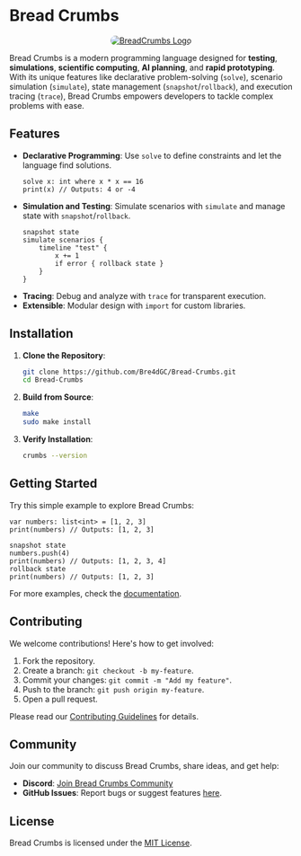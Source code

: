 # Bread Crumbs

<div align="center">
  <a href="https://ibb.co/PvSG5cCn">
    <img src="https://i.ibb.co/VcKYvgBZ/file-000000004554620a8bfedbbf332477e8.png" alt="BreadCrumbs Logo" style="border-radius: 50px;" border="0">
  </a>
</div>

Bread Crumbs is a modern programming language designed for **testing**, **simulations**, **scientific computing**, **AI planning**, and **rapid prototyping**. With its unique features like declarative problem-solving (`solve`), scenario simulation (`simulate`), state management (`snapshot`/`rollback`), and execution tracing (`trace`), Bread Crumbs empowers developers to tackle complex problems with ease.

## Features

- **Declarative Programming**: Use `solve` to define constraints and let the language find solutions.
  ```bread
  solve x: int where x * x == 16
  print(x) // Outputs: 4 or -4
  ```
- **Simulation and Testing**: Simulate scenarios with `simulate` and manage state with `snapshot`/`rollback`.
  ```bread
  snapshot state
  simulate scenarios {
      timeline "test" {
          x += 1
          if error { rollback state }
      }
  }
  ```
- **Tracing**: Debug and analyze with `trace` for transparent execution.
- **Extensible**: Modular design with `import` for custom libraries.

## Installation

1. **Clone the Repository**:
   ```bash
   git clone https://github.com/Bre4dGC/Bread-Crumbs.git
   cd Bread-Crumbs
   ```

2. **Build from Source**:
   ```bash
   make
   sudo make install
   ```

3. **Verify Installation**:
   ```bash
   crumbs --version
   ```

## Getting Started

Try this simple example to explore Bread Crumbs:

```brc
var numbers: list<int> = [1, 2, 3]
print(numbers) // Outputs: [1, 2, 3]

snapshot state
numbers.push(4)
print(numbers) // Outputs: [1, 2, 3, 4]
rollback state
print(numbers) // Outputs: [1, 2, 3]
```

For more examples, check the [documentation](https://bread-crumbs.org/docs).

## Contributing

We welcome contributions! Here's how to get involved:

1. Fork the repository.
2. Create a branch: `git checkout -b my-feature`.
3. Commit your changes: `git commit -m "Add my feature"`.
4. Push to the branch: `git push origin my-feature`.
5. Open a pull request.

Please read our [Contributing Guidelines](CONTRIBUTING.md) for details.

## Community

Join our community to discuss Bread Crumbs, share ideas, and get help:

- **Discord**: [Join Bread Crumbs Community](https://discord.gg/2YBBttpX)
- **GitHub Issues**: Report bugs or suggest features [here](https://github.com/Bre4dGC/Bread-Crumbs/issues).

## License

Bread Crumbs is licensed under the [MIT License](LICENSE).